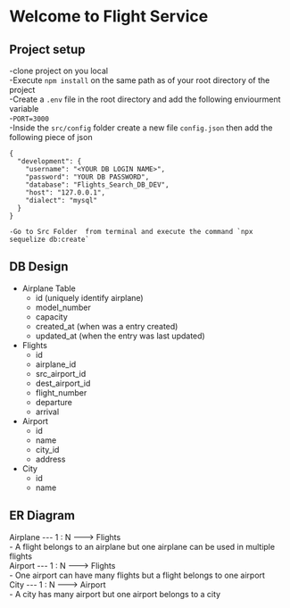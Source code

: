 # Welcome to Flight Service   

## Project setup   
-clone project on you local  
-Execute `npm install` on the same path as of your root directory of the project    
-Create a `.env` file in the root directory and add the following enviourment variable   
    -`PORT=3000`  
-Inside the `src/config` folder create a new file `config.json` then add the following piece of json  

```
{
  "development": {
    "username": "<YOUR DB LOGIN NAME>",
    "password": "YOUR DB PASSWORD",
    "database": "Flights_Search_DB_DEV",
    "host": "127.0.0.1",
    "dialect": "mysql"
  }
}
``` 

```
-Go to Src Folder  from terminal and execute the command `npx sequelize db:create`  
```

## DB Design
  - Airplane Table  
      - id  (uniquely identify airplane)
      - model_number 
      - capacity 
      - created_at  (when  was a entry created) 
      - updated_at  (when the entry was last updated)
  - Flights  
      - id 
      - airplane_id  
      - src_airport_id  
      - dest_airport_id  
      - flight_number   
      - departure    
      - arrival     
  - Airport  
      - id  
      - name  
      - city_id  
      - address  
  - City
      - id  
      - name  
  
## ER Diagram 
  Airplane --- 1 : N ---> Flights  
      - A flight belongs to an airplane but one airplane can be used  in multiple flights   
  Airport  --- 1 : N ---> Flights  
      - One airport can have many flights but a flight belongs to one airport   
  City     --- 1 : N ---> Airport   
      - A city has many airport but one airport belongs to a city    

